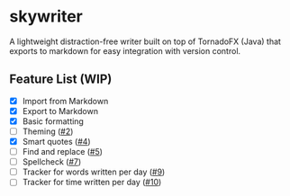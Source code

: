 # skywriter
A lightweight distraction-free writer built on top of TornadoFX (Java) that exports to markdown for easy integration with version control.

## Feature List (WIP)

- [x] Import from Markdown
- [x] Export to Markdown
- [x] Basic formatting
- [ ] Theming ([#2](https://github.com/cengels/skywriter/issues/2))
- [x] Smart quotes ([#4](https://github.com/cengels/skywriter/issues/4))
- [ ] Find and replace ([#5](https://github.com/cengels/skywriter/issues/5))
- [ ] Spellcheck ([#7](https://github.com/cengels/skywriter/issues/7))
- [ ] Tracker for words written per day ([#9](https://github.com/cengels/skywriter/issues/9))
- [ ] Tracker for time written per day ([#10](https://github.com/cengels/skywriter/issues/10))
